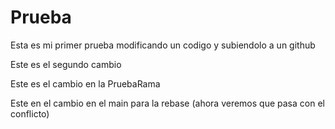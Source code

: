 # Prueba

Esta es mi primer prueba modificando un codigo y subiendolo a un github

Este es el segundo cambio

Este es el cambio en la PruebaRama

Este en el cambio en el main para la rebase (ahora veremos que pasa con el conflicto)
